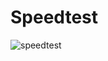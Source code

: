 # Speedtest

![speedtest](https://github.com/user-attachments/assets/de4b3da8-b8fe-4a0b-9cf8-22230c8c0f7e)
